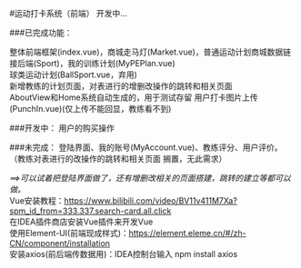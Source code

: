 #运动打卡系统（前端）
开发中...

###已完成功能：

整体前端框架(index.vue)，商城走马灯(Market.vue)，普通运动计划商城数据链接后端(Sport)，我的训练计划(MyPEPlan.vue)  <br>
球类运动计划(BallSport.vue，弃用)    <br>
新增教练的计划页面，对表进行的增删改操作的跳转和相关页面    <br>
AboutView和Home系统自动生成的，用于测试存留
用户打卡图片上传(PunchIn.vue)(仅上传不能回显，教练看不到)

###开发中：
用户的购买操作    <br>


###未完成：
登陆界面、我的账号(MyAccount.vue)、教练评分、用户评价。 （教练对表进行的改操作的跳转和相关页面 搁置，无此需求）<br>

*==>可以试着把登陆界面做了，还有增删改相关的页面搭建，跳转的建立等都可以做。*   <br>
Vue安装教程：https://www.bilibili.com/video/BV11v411M7Xa?spm_id_from=333.337.search-card.all.click   <br>
在IDEA插件商店安装Vue插件来开发Vue   <br>
使用Element-UI(前端现成样式)：https://element.eleme.cn/#/zh-CN/component/installation    <br>
安装axios(前后端传数据用)：IDEA控制台输入 npm install axios    <br>